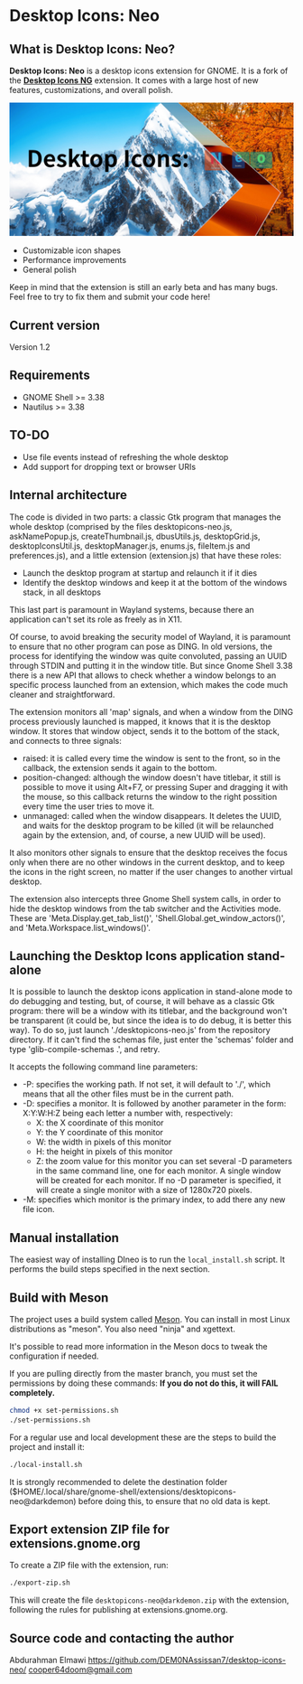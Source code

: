 # Desktop Icons: Neo

## What is Desktop Icons: Neo?

**Desktop Icons: Neo** is a desktop icons extension for GNOME. It is a fork of the [**Desktop Icons NG**](https://extensions.gnome.org/extension/2087/desktop-icons-ng-ding/) extension. It comes with a large host of new features, customizations, and overall polish.

![Image of Desktop Icons: Neo](https://github.com/DEM0NAssissan7/desktop-icons-neo/blob/main/Desktop%20Icons:%20Neo.jpg)
 * Customizable icon shapes
 * Performance improvements
 * General polish

Keep in mind that the extension is still an early beta and has many bugs. Feel free to try to fix them and submit your code here!

## Current version

Version 1.2

## Requirements

* GNOME Shell >= 3.38
* Nautilus >= 3.38

## TO-DO

* Use file events instead of refreshing the whole desktop
* Add support for dropping text or browser URIs

## Internal architecture

The code is divided in two parts: a classic Gtk program that manages the whole desktop
(comprised by the files desktopicons-neo.js, askNamePopup.js, createThumbnail.js, dbusUtils.js, desktopGrid.js,
desktopIconsUtil.js, desktopManager.js, enums.js, fileItem.js and preferences.js), and a little
extension (extension.js) that have these roles:

 * Launch the desktop program at startup and relaunch it if it dies
 * Identify the desktop windows and keep it at the bottom of the windows stack, in all desktops

This last part is paramount in Wayland systems, because there an application can't set its role
as freely as in X11.

Of course, to avoid breaking the security model of Wayland, it is paramount to ensure that no other
program can pose as DING. In old versions, the process for identifying the window was quite convoluted,
passing an UUID through STDIN and putting it in the window title. But since Gnome Shell 3.38 there is
a new API that allows to check whether a window belongs to an specific process launched from an
extension, which makes the code much cleaner and straightforward.

The extension monitors all 'map' signals, and when a window from the DING process previously
launched is mapped, it knows that it is the desktop window. It stores that window object, sends it to
the bottom of the stack, and connects to three signals:

* raised: it is called every time the window is sent to the front, so in the callback, the extension
sends it again to the bottom.
* position-changed: although the window doesn't have titlebar, it still is possible to move it using
Alt+F7, or pressing Super and dragging it with the mouse, so this callback returns the window to the
right possition every time the user tries to move it.
* unmanaged: called when the window disappears. It deletes the UUID, and waits for the desktop program
to be killed (it will be relaunched again by the extension, and, of course, a new UUID will be used).

It also monitors other signals to ensure that the desktop receives the focus only when there are no
other windows in the current desktop, and to keep the icons in the right screen, no matter if the
user changes to another virtual desktop.

The extension also intercepts three Gnome Shell system calls, in order to hide the desktop windows
from the tab switcher and the Activities mode. These are 'Meta.Display.get_tab_list()',
'Shell.Global.get_window_actors()', and 'Meta.Workspace.list_windows()'.

## Launching the Desktop Icons application stand-alone

It is possible to launch the desktop icons application in stand-alone mode to do debugging and
testing, but, of course, it will behave as a classic Gtk program: there will be a window with its
titlebar, and the background won't be transparent (it could be, but since the idea is to do debug,
it is better this way). To do so, just launch './desktopicons-neo.js' from the repository directory. If it can't
find the schemas file, just enter the 'schemas' folder and type 'glib-compile-schemas .', and retry.

It accepts the following command line parameters:

* -P: specifies the working path. If not set, it will default to './', which means that all the other
files must be in the current path.
* -D: specifies a monitor. It is followed by another parameter in the form: X:Y:W:H:Z being each letter
      a number with, respectively:
    * X: the X coordinate of this monitor
    * Y: the Y coordinate of this monitor
    * W: the width in pixels of this monitor
    * H: the height in pixels of this monitor
    * Z: the zoom value for this monitor
  you can set several -D parameters in the same command line, one for each monitor. A single window
  will be created for each monitor. If no -D parameter is specified, it will create a single monitor
  with a size of 1280x720 pixels.
* -M: specifies which monitor is the primary index, to add there any new file icon.


## Manual installation

The easiest way of installing DIneo is to run the `local_install.sh` script. It performs the build steps
specified in the next section.


## Build with Meson

The project uses a build system called [Meson](https://mesonbuild.com/). You can install
in most Linux distributions as "meson". You also need "ninja" and xgettext.

It's possible to read more information in the Meson docs to tweak the configuration if needed.

If you are pulling directly from the master branch, you must set the permissions by doing these commands:
**If you do not do this, it will FAIL completely.**

```bash
chmod +x set-permissions.sh
./set-permissions.sh
```

For a regular use and local development these are the steps to build the
project and install it:

```bash
./local-install.sh
```

It is strongly recommended to delete the destination folder
($HOME/.local/share/gnome-shell/extensions/desktopicons-neo@darkdemon) before doing this, to ensure that no old
data is kept.

## Export extension ZIP file for extensions.gnome.org

To create a ZIP file with the extension, run:

```bash
./export-zip.sh
```

This will create the file `desktopicons-neo@darkdemon.zip` with the extension, following the rules for publishing at extensions.gnome.org.

## Source code and contacting the author

Abdurahman Elmawi
https://github.com/DEM0NAssissan7/desktop-icons-neo/
cooper64doom@gmail.com
